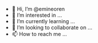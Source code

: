 - 👋 Hi, I’m @emineoren
- 👀 I’m interested in ...
- 🌱 I’m currently learning ...
- 💞️ I’m looking to collaborate on ...
- 📫 How to reach me ...

<!---
emineoren/emineoren is a ✨ special ✨ repository because its `README.md` (this file) appears on your GitHub profile.
You can click the Preview link to take a look at your changes.
--->
